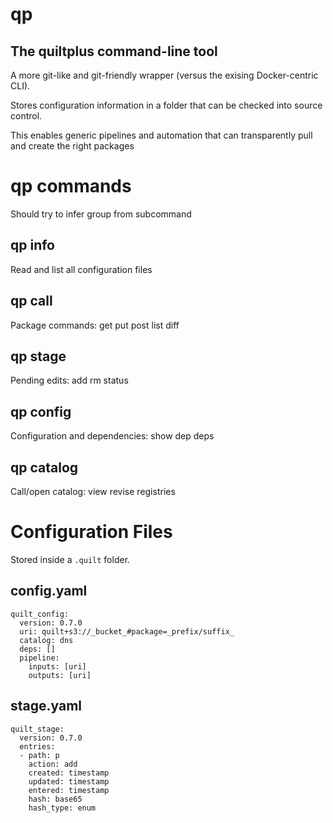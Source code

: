 # qp
## The quiltplus command-line tool

A more git-like and git-friendly wrapper (versus the exising Docker-centric CLI).

Stores configuration information in a folder that can be checked into source control.

This enables generic pipelines and automation that can transparently pull and create the right packages

# qp commands

Should try to infer group from subcommand

## qp info

Read and list all configuration files

## qp call

Package commands: get put post list diff

## qp stage

Pending edits: add rm status

## qp config

Configuration and dependencies: show dep deps 

## qp catalog

Call/open catalog: view revise registries

# Configuration Files

Stored inside a `.quilt` folder.

## config.yaml

```
quilt_config:
  version: 0.7.0
  uri: quilt+s3://_bucket_#package=_prefix/suffix_
  catalog: dns
  deps: []
  pipeline:
    inputs: [uri]
    outputs: [uri]
```

## stage.yaml

```
quilt_stage:
  version: 0.7.0
  entries:
  - path: p
    action: add
    created: timestamp
    updated: timestamp
    entered: timestamp
    hash: base65
    hash_type: enum

   

